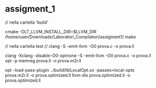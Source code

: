 # assigment_1


// nella cartella 'build'

cmake -DLT_LLVM_INSTALL_DIR=$LLVM_DIR /home/user/Downloads/Laboratori_Compilatori/assigment1/
make



// nella cartella test
// clang -S -emit-llvm -O0 prova.c -o prova.ll

clang -Xclang -disable-O0-optnone -S -emit-llvm -O0 prova.c -o prova.ll
opt -p memreg prova.ll -o prova.m2r.ll

opt -load-pass-plugin ../build/libLocalOpt.so -passes=local-opts prova.m2r.ll -o prova.optimized.ll
llvm-dis prova.optimized.ll -o prova.optimized.ll
